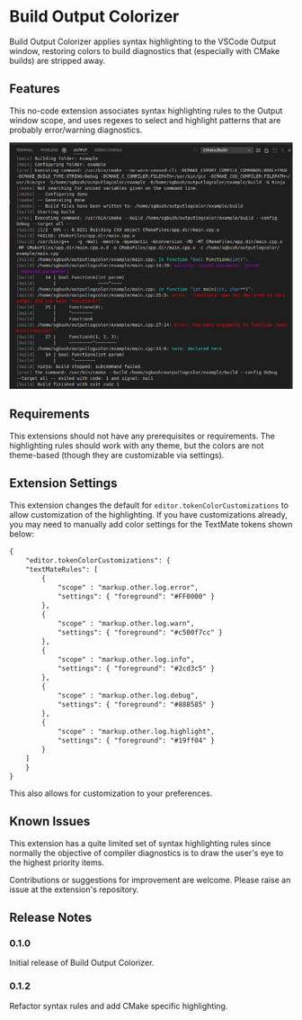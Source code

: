 # Build Output Colorizer

Build Output Colorizer applies syntax highlighting to the VSCode Output window, restoring colors to build diagnostics that (especially with CMake builds) are stripped away.

## Features

This no-code extension associates syntax highlighting rules to the Output window scope, and uses regexes to select and highlight patterns that are probably error/warning diagnostics.

![Example Output](assets/screenshot1.png "Example Output")


## Requirements

This extensions should not have any prerequisites or requirements.  The highlighting rules should work with any theme, but the colors are not theme-based (though they are customizable via settings).

## Extension Settings

This extension changes the default for `editor.tokenColorCustomizations` to allow customization of the highlighting.  If you have customizations already, you may need to manually add color settings for the TextMate tokens shown below:
```
{
    "editor.tokenColorCustomizations": {
    "textMateRules": [
        {
            "scope" : "markup.other.log.error",
            "settings": { "foreground": "#FF0000" }
        },
        {
            "scope" : "markup.other.log.warn",
            "settings": { "foreground": "#c500f7cc" }
        },
        {
            "scope" : "markup.other.log.info",
            "settings": { "foreground": "#2cd3c5" }
        },
        {
            "scope" : "markup.other.log.debug",
            "settings": { "foreground": "#888585" }
        },
        {
            "scope" : "markup.other.log.highlight",
            "settings": { "foreground": "#19ff04" }
        }
    ]
    }
}
```
This also allows for customization to your preferences.

## Known Issues
This extension has a quite limited set of syntax highlighting rules since normally the objective of compiler diagnostics is to draw the user's eye to the highest priority items.

Contributions or suggestions for improvement are welcome.  Please raise an issue at the extension's repository.

## Release Notes

### 0.1.0
Initial release of Build Output Colorizer.

### 0.1.2
Refactor syntax rules and add CMake specific highlighting.

